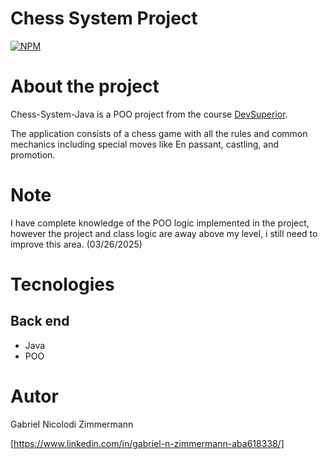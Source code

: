 # Chess System Project
[![NPM](https://img.shields.io/npm/l/react)](https://github.com/GabrielNZ/Chess-System-Java/blob/main/LICENSE)

# About the project

Chess-System-Java is a POO project from the course [DevSuperior](https://www.udemy.com/course/java-curso-completo/).

The application consists of a chess game with all the rules and common mechanics including special moves like En passant, castling, and promotion.

# Note
I have complete knowledge of the POO logic implemented in the project, however the project and class logic are away above my level, i still need to improve this area. (03/26/2025)

# Tecnologies
## Back end
- Java
- POO
# Autor

Gabriel Nicolodi Zimmermann


[https://www.linkedin.com/in/gabriel-n-zimmermann-aba618338/]
